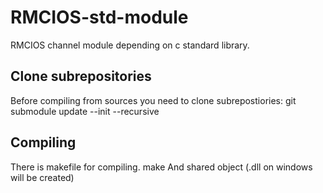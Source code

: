 # RMCIOS-std-module
RMCIOS channel module depending on c standard library.

## Clone subrepositories
Before compiling from sources you need to clone subrepostiories:
git submodule update --init --recursive

## Compiling
There is makefile for compiling.
make
And shared object (.dll on windows will be created)

